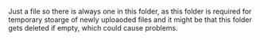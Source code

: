 Just a file so there is always one in this folder, as this folder is required for temporary stoarge of newly uploaoded files and it might be that this folder gets deleted if empty, which could cause problems.